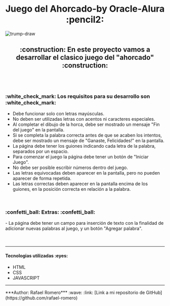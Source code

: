 <h1 align="center">Juego del Ahorcado-by Oracle-Alura :pencil2:</h1>
  
![trump-draw](https://user-images.githubusercontent.com/95598903/170319732-a1352eea-4833-4cc0-ac07-8c65c9db685c.gif)
  
  
<h2 align="center">
:construction: En este proyecto vamos a desarrollar el clasico juego del "ahorcado" :construction:
</h2><br><br>
    
<h3> :white_check_mark: Los requisitos para su desarrollo son :white_check_mark: </h3>  
<ul>
<li>Debe funcionar solo con letras mayúsculas.</li>  
<li>No deben ser utilizadas letras con acentos ni caracteres especiales.</li>  
<li>Al completar el dibujo de la horca, debe ser mostrado un mensaje "Fin del juego" en la pantalla.</li>
<li>Si se completa la palabra correcta antes de que se acaben los intentos, debe ser mostrado un mensaje de "Ganaste, Felicidades!" en la pantalla.</li>  
<li>La página debe tener los guiones indicando cada letra de la palabra, separados por un espacio.</li>  
<li>Para comenzar el juego la página debe tener un botón de "Iniciar Juego".</li>  
<li>No debe ser posible escribir números dentro del juego.</li>  
<li>Las letras equivocadas deben aparecer en la pantalla, pero no pueden aparecer de forma repetida.</li>  
<li>Las letras correctas deben aparecer en la pantalla encima de los guiones, en la posición correcta en relación a la palabra.</li>
</ul><br>
  
<h3> :confetti_ball: Extras: :confetti_ball: </h3>  
- La página debe tener un campo para inserción de texto con la finalidad de adicionar nuevas palabras al juego, y un botón "Agregar palabra".   <br><br><br><hr>

<h4>Tecnologias utilizadas :eyes: </h4>
<ul>
  <li>HTML</li>
  <li>CSS</li>
  <li>JAVASCRIPT</li>
</ul>

<hr>
***Author: Rafael Romero*** :wave:  
:link: [Link a mi repositorio de GitHub](https://github.com/rafael-romero)  

